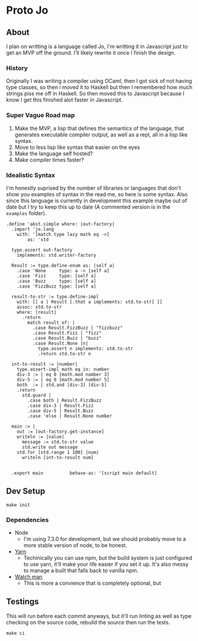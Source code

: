 # Proto Jo

## About

I plan on writting is a language called Jo, I'm writting it in Javascript
just to get an MVP off the ground. I'll likely rewrite it once I finish the
design.

### History

Originally I was writing a compiler using OCaml, then I got sick of not
having type classes, so then i moved it to Haskell but then I remembered
how much strings piss me off in Haskell. So then moved this to Javascript
because I know I get this finished alot faster in Javascript.

### Super Vague Road map

1. Make the MVP, a lisp that defines the semantics of the language,
   that generates executable compiler output, as well as a repl,
   all in a lisp like syntax.
2. Move to less lisp like syntax that easier on the eyes
3. Make the language self hosted?
4. Make compiler times faster?

### Idealistic Syntax

I'm honestly suprised by the number of libraries or languages that don't show
you examples of syntax in the read me, so here is some syntax. Also since
this language is currently in development this example maybe out of date but I
try to keep this up to date (A commented version is in the `examples` folder).

```jojo
.define 'akst.simple where: |out-factory|
  .import 'jo.lang
    with: '[match type lazy math eq ->]
		as: 'std

  type.assert out-factory
    implements: std.writer-factory

  Result := type.define-enum as: |self a|
    .case 'None     type: a -> [self a]
    .case 'Fizz     type: [self a]
    .case 'Buzz     type: [self a]
    .case 'FizzBuzz type: [self a]

  result-to-str := type.define-impl
    with: [[ a | Result [.that a implements: std.to-str] ]]
    assoc: std.to-str
    where: |result|
      .return
        match result of: |
          .case Result.FizzBuzz | "fizzbuzz"
          .case Result.Fizz | "fizz"
          .case Result.Buzz | "buzz"
          .case Result.None |n|
            type.assert n implements: std.to-str
            .return std.to-str n

  int-to-result := |number|
    type.assert-impl math eq in: number
    div-3 := | eq 0 [math.mod number 3]
    div-5 := | eq 0 [math.mod number 5]
    both  := | std.and [div-3] [div-5]
    .return
      std.guard |
        .case both | Result.FizzBuzz
        .case div-3 | Result.Fizz
        .case div-5 | Result.Buzz
        .case 'else | Result.None number

  main := |
    out := [out-factory.get-instance]
    writeln := |value|
      message := std.to-str value
      std.write out message
    std.for [std.range 1 100] |num|
      writeln [int-to-result num]


  .export main          behave-as: '[script main default]
```

## Dev Setup

```
make init
```

### Dependencies

- Node
  - I'm using 7.3.0 for development, but we should probably move to a
    more stable version of node, to be honest.
- [Yarn](https://yarnpkg.com/lang/en/docs/install/)
  - Techinically you can use npm, but the build system is just configured
    to use yarn, it'll make your life easier if you set it up. It's also
    messy to manage a built that falls back to vanilla npm.
- [Watch man](https://facebook.github.io/watchman/docs/install.html)
  - This is more a convience that is completely optional, but

## Testings

This will run before each commit anyways, but it'll run
linting as well as type checking on the source code, rebuild
the source then run the tests.

```
make ci
```
